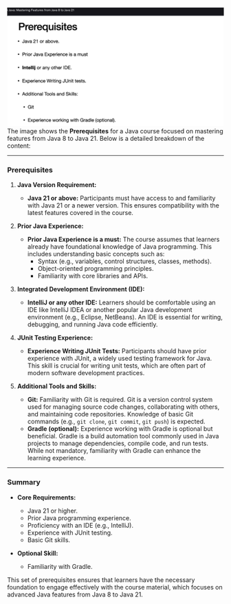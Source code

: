 ![alt text](03-Prerequisites.png)
The image shows the **Prerequisites** for a Java course focused on mastering features from Java 8 to Java 21. Below is a detailed breakdown of the content:

---

### **Prerequisites**
1. **Java Version Requirement:**
   - **Java 21 or above:** Participants must have access to and familiarity with Java 21 or a newer version. This ensures compatibility with the latest features covered in the course.

2. **Prior Java Experience:**
   - **Prior Java Experience is a must:** The course assumes that learners already have foundational knowledge of Java programming. This includes understanding basic concepts such as:
     - Syntax (e.g., variables, control structures, classes, methods).
     - Object-oriented programming principles.
     - Familiarity with core libraries and APIs.

3. **Integrated Development Environment (IDE):**
   - **IntelliJ or any other IDE:** Learners should be comfortable using an IDE like IntelliJ IDEA or another popular Java development environment (e.g., Eclipse, NetBeans). An IDE is essential for writing, debugging, and running Java code efficiently.

4. **JUnit Testing Experience:**
   - **Experience Writing JUnit Tests:** Participants should have prior experience with JUnit, a widely used testing framework for Java. This skill is crucial for writing unit tests, which are often part of modern software development practices.

5. **Additional Tools and Skills:**
   - **Git:** Familiarity with Git is required. Git is a version control system used for managing source code changes, collaborating with others, and maintaining code repositories. Knowledge of basic Git commands (e.g., `git clone`, `git commit`, `git push`) is expected.
   - **Gradle (optional):** Experience working with Gradle is optional but beneficial. Gradle is a build automation tool commonly used in Java projects to manage dependencies, compile code, and run tests. While not mandatory, familiarity with Gradle can enhance the learning experience.

---

### **Summary**
- **Core Requirements:**
  - Java 21 or higher.
  - Prior Java programming experience.
  - Proficiency with an IDE (e.g., IntelliJ).
  - Experience with JUnit testing.
  - Basic Git skills.

- **Optional Skill:**
  - Familiarity with Gradle.

This set of prerequisites ensures that learners have the necessary foundation to engage effectively with the course material, which focuses on advanced Java features from Java 8 to Java 21.
